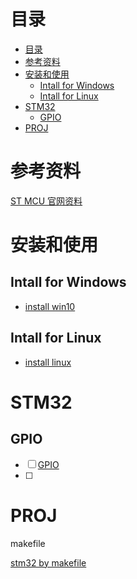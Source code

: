 # 目录
- [目录](#目录)
- [参考资料](#参考资料)
- [安装和使用](#安装和使用)
  - [Intall for Windows](#intall-for-windows)
  - [Intall for Linux](#intall-for-linux)
- [STM32](#stm32)
  - [GPIO](#gpio)
- [PROJ](#proj)


# 参考资料
[ST MCU 官网资料](https://www.stmcu.org.cn/document/list/index/category-466)

# 安装和使用
## Intall for Windows
- [install win10](./ide-install/stm32-install-win.md)
## Intall for Linux
- [install linux](./ide-install/stm32-install-linux.md)

# STM32
## GPIO
- [ ] [GPIO](GPIO/GPIO.md)
- [ ] 
# PROJ
makefile

[stm32 by makefile](./stm32-test-makefile/README.md)

